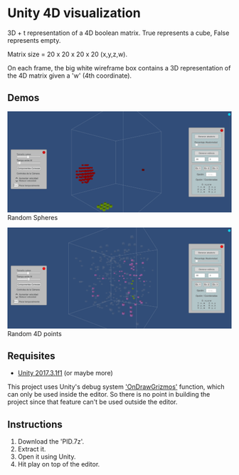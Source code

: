# Unity 4D visualization

3D + t representation of a 4D boolean matrix. True represents a cube, False represents empty.

Matrix size = 20 x 20 x 20 x 20 (x,y,z,w).

On each frame, the big white wireframe box contains a 3D representation of the 4D matrix given a 'w' (4th coordinate).

## Demos

![Demo random spheres](https://raw.githubusercontent.com/carjimcor/4D-visualization-unity/master/readme%20images/demo_1_esferas.gif)
Random Spheres

![Demo random points](https://raw.githubusercontent.com/carjimcor/4D-visualization-unity/master/readme%20images/demo_2_aleatorio.gif)
Random 4D points

## Requisites

* [Unity 2017.3.1f1](https://unity3d.com/es/get-unity/download/archive) (or maybe more)

This project uses Unity's debug system ['OnDrawGrizmos'](https://docs.unity3d.com/ScriptReference/MonoBehaviour.OnDrawGizmos.html) function, which can only be used inside the editor. So there is no point in building the project since that feature can't be used outside the editor.

## Instructions

1. Download the 'PID.7z'.
2. Extract it.
3. Open it using Unity.
4. Hit play on top of the editor.
